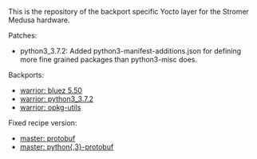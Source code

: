 This is the repository of the backport specific Yocto layer for the Stromer Medusa hardware.

Patches:
- python3_3.7.2: Added python3-manifest-additions.json for defining more fine grained packages than python3-misc does.

Backports:
- [warrior: bluez 5.50](https://github.com/kraj/poky/commit/496a4f924d23df6beb9382b4e3bcdcf5c12a9cdf)
- [warrior: python3_3.7.2](https://github.com/kraj/poky/commit/e7710df480513db877cbb80d6e7d7789ab39377d)
- [warrior: opkg-utils](https://github.com/kraj/poky/commit/a79bc39033c07e5cb0aa5ca95afe8f035c403f33)

Fixed recipe version:
- [master: protobuf](https://github.com/openembedded/meta-openembedded/commit/2f5819d9c37387764a600d9dc8d22bee8a71f710)
- [master: python{,3}-protobuf](https://github.com/openembedded/meta-openembedded/commit/e78cf913076ba28633d0ec4540f15820a0d944d2)
